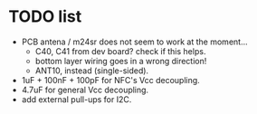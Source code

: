 # TODO list

* PCB antena / m24sr does not seem to work at the moment...
  * C40, C41 from dev board? check if this helps.
  * bottom layer wiring goes in a wrong direction!
  * ANT10, instead (single-sided).
* 1uF + 100nF + 100pF for NFC's Vcc decoupling.
* 4.7uF for general Vcc decoupling.
* add external pull-ups for I2C.

